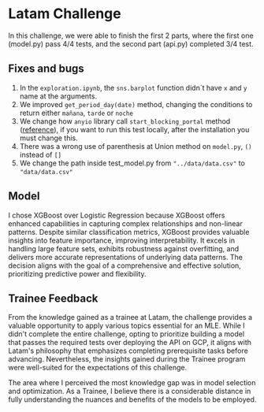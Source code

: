 # Latam Challenge

In this challenge, we were able to finish the first 2 parts, where the first one (model.py) pass 4/4 tests, and the second part (api.py) completed 3/4 test.

## Fixes and bugs

1. In the `exploration.ipynb`, the `sns.barplot` function didn´t have `x` and `y` name at the arguments.
2. We improved `get_period_day(date)` method, changing the conditions to return either `mañana`, `tarde` or `noche`
3. We change how `anyio` library call `start_blocking_portal` method ([reference](https://stackoverflow.com/questions/77596485/anyio-has-no-attribute-start-blocking-portal)), if you want to run this test locally, after the installation you must change this.
4. There was a wrong use of parenthesis at Union method on `model.py`, `()` instead of `[]`
5. We change the path inside test_model.py from `"../data/data.csv"` to `"data/data.csv"`

## Model

I chose XGBoost over Logistic Regression because XGBoost offers enhanced capabilities in capturing complex relationships and non-linear patterns. Despite similar classification metrics, XGBoost provides valuable insights into feature importance, improving interpretability. It excels in handling large feature sets, exhibits robustness against overfitting, and delivers more accurate representations of underlying data patterns. The decision aligns with the goal of a comprehensive and effective solution, prioritizing predictive power and flexibility.

## Trainee Feedback

From the knowledge gained as a trainee at Latam, the challenge provides a valuable opportunity to apply various topics essential for an MLE. While I didn't complete the entire challenge, opting to prioritize building a model that passes the required tests over deploying the API on GCP, it aligns with Latam's philosophy that emphasizes completing prerequisite tasks before advancing. Nevertheless, the insights gained during the Trainee program were well-suited for the expectations of this challenge.

The area where I perceived the most knowledge gap was in model selection and optimization. As a Trainee, I believe there is a considerable distance in fully understanding the nuances and benefits of the models to be employed.

